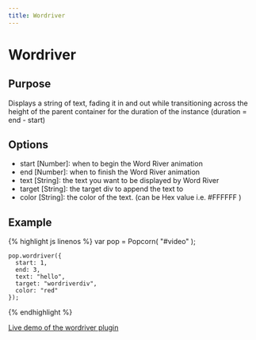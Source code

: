 ```yaml
---
title: Wordriver
---
```

# Wordriver #

## Purpose ##

Displays a string of text, fading it in and out while transitioning across the height of the parent container for the duration of the instance  (duration = end - start)

## Options ##

* start \[Number\]: when to begin the Word River animation
* end \[Number\]: when to finish the Word River animation
* text \[String\]: the text you want to be displayed by Word River
* target \[String\]: the target div to append the text to
* color \[String\]: the color of the text. (can be Hex value i.e. #FFFFFF )

## Example ##

{% highlight js linenos %}
    var pop = Popcorn( "#video" );

    pop.wordriver({
      start: 1,
      end: 3,
      text: "hello",
      target: "wordriverdiv",
      color: "red"
    });
{% endhighlight %}

[Live demo of the wordriver plugin](http://jsfiddle.net/popcornjs/VDJ2S/)
